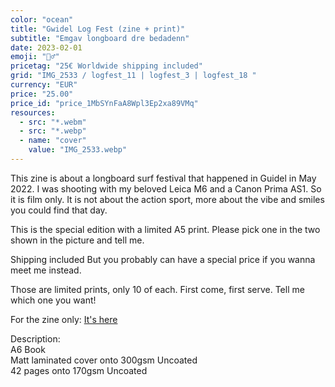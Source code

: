 ```yaml
---
color: "ocean"
title: "Gwidel Log Fest (zine + print)"
subtitle: "Emgav longboard dre bedadenn"
date: 2023-02-01
emoji: "🏄‍♂️"
pricetag: "25€ Worldwide shipping included"
grid: "IMG_2533 / logfest_11 | logfest_3 | logfest_18 "
currency: "EUR"
price: "25.00"
price_id: "price_1MbSYnFaA8Wpl3Ep2xa89VMq"
resources:
  - src: "*.webm"
  - src: "*.webp"
  - name: "cover"
    value: "IMG_2533.webp"
---
```


This zine is about a longboard surf festival that happened in Guidel in May 2022.
I was shooting with my beloved Leica M6 and a Canon Prima AS1. So it is film only.
It is not about the action sport, more about the vibe and smiles you could find that day.

This is the special edition with a limited A5 print. Please pick one in the two shown in the picture and tell me.

Shipping included 
But you probably can have a special price if you wanna meet me instead.

Those are limited prints, only 10 of each. First come, first serve. Tell me which one you want!

For the zine only: [It's here](/en/shop/gwidel-log-fest)

<div class="text-sm">
Description: <br/> 
A6 Book<br/> 
Matt laminated cover onto 300gsm Uncoated <br/> 
42 pages onto 170gsm Uncoated
</div>

